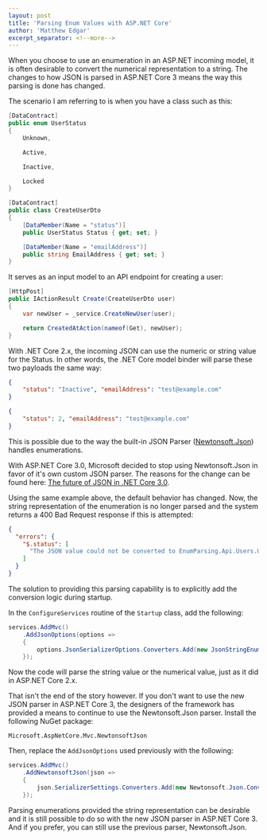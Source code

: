 ```yaml
---
layout: post
title: 'Parsing Enum Values with ASP.NET Core'
author: 'Matthew Edgar'
excerpt_separator: <!--more-->
---
```


When you choose to use an enumeration in an ASP.NET incoming model, it is often desirable to convert
the numerical representation to a string. The changes to how JSON is parsed in ASP.NET Core 3 means
the way this parsing is done has changed.

<!--more-->

The scenario I am referring to is when you have a class such as this:

```csharp
[DataContract]
public enum UserStatus
{
    Unknown,

    Active,

    Inactive,

    Locked
}

[DataContract]
public class CreateUserDto
{
    [DataMember(Name = "status")]
    public UserStatus Status { get; set; }

    [DataMember(Name = "emailAddress")]
    public string EmailAddress { get; set; }
}
```

It serves as an input model to an API endpoint for creating a user:

```csharp
[HttpPost]
public IActionResult Create(CreateUserDto user)
{
    var newUser = _service.CreateNewUser(user);

    return CreatedAtAction(nameof(Get), newUser);
}
```

With .NET Core 2.x, the incoming JSON can use the numeric or string value for the Status. In other
words, the .NET Core model binder will parse these two payloads the same way:

```json
{
    "status": "Inactive", "emailAddress": "test@example.com"
}

{
    "status": 2, "emailAddress": "test@example.com"
}
```

This is possible due to the way the built-in JSON Parser ([Newtonsoft.Json][newtonsoft]) handles enumerations.

With ASP.NET Core 3.0, Microsoft decided to stop using Newtonsoft.Json in favor of it's own
custom JSON parser. The reasons for the change can be found here: [The future of JSON in .NET Core 3.0][the-future-of-json].

Using the same example above, the default behavior has changed. Now, the string representation of the
enumeration is no longer parsed and the system returns a 400 Bad Request response if this is attempted:

```json
{
  "errors": {
    "$.status": [
      "The JSON value could not be converted to EnumParsing.Api.Users.UserStatus. Path: $.status | LineNumber: 1 | BytePositionInLine: 24."
    ]
  }
}
```

The solution to providing this parsing capability is to explicitly add the conversion logic during startup.

In the `ConfigureServices` routine of the `Startup` class, add the following:

```csharp
services.AddMvc()
    .AddJsonOptions(options =>
    {
        options.JsonSerializerOptions.Converters.Add(new JsonStringEnumConverter());
    });
```

Now the code will parse the string value or the numerical value, just as it did
in ASP.NET Core 2.x.

That isn't the end of the story however. If you don't want to use the new JSON parser
in ASP.NET Core 3, the designers of the framework has provided a means to continue to
use the Newtonsoft.Json parser. Install the following NuGet package:

`Microsoft.AspNetCore.Mvc.NewtonsoftJson`

Then, replace the `AddJsonOptions` used previously with the following:

```csharp
services.AddMvc()
    .AddNewtonsoftJson(json =>
    {
        json.SerializerSettings.Converters.Add(new Newtonsoft.Json.Converters.StringEnumConverter());
    });
```

Parsing enumerations provided the string representation can be desirable and it is still possible
to do so with the new JSON parser in ASP.NET Core 3. And if you prefer, you can still use the
previous parser, Newtonsoft.Json.

[newtonsoft]: https://www.newtonsoft.com/json
[the-future-of-json]: https://github.com/dotnet/announcements/issues/90
